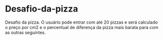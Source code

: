 # Desafio-da-pizza
Desafio da pizza. O usuário pode entrar com até 20 pizzas e será calculado o preço por cm2 e o percentual de diferença da pizza mais barata para com as outras seguintes.
